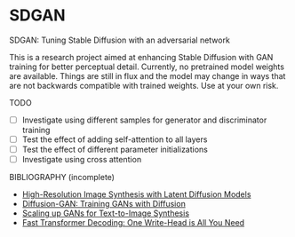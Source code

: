 # SDGAN
 SDGAN: Tuning Stable Diffusion with an adversarial network

This is a research project aimed at enhancing Stable Diffusion with GAN training for better perceptual detail. Currently, no pretrained model weights are available. Things are still in flux and the model may change in ways that are not backwards compatible with trained weights. Use at your own risk.

TODO
* ☐ Investigate using different samples for generator and discriminator training
* ☐ Test the effect of adding self-attention to all layers
* ☐ Test the effect of different parameter initializations
* ☐ Investigate using cross attention

BIBLIOGRAPHY (incomplete)
* [High-Resolution Image Synthesis with Latent Diffusion Models](https://arxiv.org/abs/2112.10752)
* [Diffusion-GAN: Training GANs with Diffusion](https://arxiv.org/abs/2206.02262)
* [Scaling up GANs for Text-to-Image Synthesis](https://arxiv.org/abs/2303.05511)
* [Fast Transformer Decoding: One Write-Head is All You Need](https://arxiv.org/abs/1911.02150)
